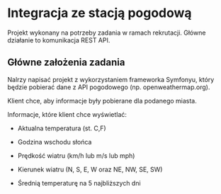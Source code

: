 # Integracja ze stacją pogodową

Projekt wykonany na potrzeby zadania w ramach rekrutacji.
Główne działanie to komunikacja REST API.

## Główne założenia zadania

Nalrzy napisać projekt z wykorzystaniem frameworka Symfonyu, który będzie pobierać dane z API pogodowego (np. openweathermap.org).

Klient chce, aby informacje były pobierane dla podanego miasta.

Informacje, które klient chce wyświetlać:

- Aktualna temperatura (st. C,F)

- Godzina wschodu słońca

- Prędkość wiatru (km/h lub m/s lub mph)

- Kierunek wiatru (N, S, E, W oraz NE, NW, SE, SW)

- Średnią temperaturę na 5 najbliższych dni
